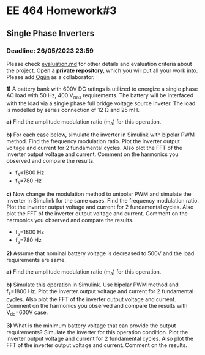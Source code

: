 # EE 464 Homework#3

## Single Phase Inverters

### Deadline: 26/05/2023 23:59

Please check [evaluation.md](evaluation.md) for other details and evaluation criteria about the project. Open a **private repository**, which you will put all your work into. Please add [Ogün](https://github.com/OgunAltun) as a collaborator.


**1)** A battery bank with 600V DC ratings is utilized to energize a single phase AC load with 50 Hz, 400 V<sub>rms</sub> requirements.  The battery will be interfaced with the load via a single phase full bridge voltage source inveter. The load is modelled by series connection of 12 Ω and 25 mH.

**a)** Find the amplitude modulation ratio (m<sub>a</sub>) for this operation.

**b)** For each case below, simulate the inverter in Simulink with bipolar PWM method. Find the frequency modulation ratio. Plot the inverter output voltage and current for 2 fundamental cycles. Also plot the FFT of the inverter output voltage and current. Comment on the harmonics you observed and compare the results.

* f<sub>s</sub>=1800 Hz
* f<sub>s</sub>=780 Hz

**c)** Now change the modulation method to unipolar PWM and simulate the inverter in Simulink for the same cases. Find the frequency modulation ratio. Plot the inverter output voltage and current for 2 fundamental cycles. Also plot the FFT of the inverter output voltage and current. Comment on the harmonics you observed and compare the results.

* f<sub>s</sub>=1800 Hz
* f<sub>s</sub>=780 Hz

**2)** Assume that nominal battery voltage is decreased to 500V and the load requirements are same.

**a)** Find the amplitude modulation ratio (m<sub>a</sub>) for this operation.

**b)** Simulate this operation in Simulink. Use bipolar PWM method and f<sub>s</sub>=1800 Hz. Plot the inverter output voltage and current for 2 fundamental cycles. Also plot the FFT of the inverter output voltage and current. Comment on the harmonics you observed and compare the results with V<sub>dc</sub>=600V case.

**3)** What is the minimum battery voltage that can provide the output requirements? Simulate the inverter for this operation condition. Plot the inverter output voltage and current for 2 fundamental cycles. Also plot the FFT of the inverter output voltage and current. Comment on the results.

